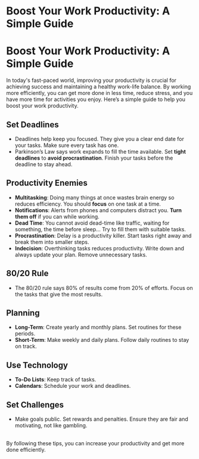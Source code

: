 # Boost Your Work Productivity: A Simple Guide


# Boost Your Work Productivity: A Simple Guide

In today's fast-paced world, improving your productivity is crucial for achieving success and maintaining a healthy work-life balance. By working more efficiently, you can get more done in less time, reduce stress, and you have more time for activities you enjoy. Here’s a simple guide to help you boost your work productivity.

<!--more-->
## Set Deadlines
- Deadlines help keep you focused. They give you a clear end date for your tasks. Make sure every task has one.
- Parkinson’s Law says work expands to fill the time available. Set **tight deadlines** to **avoid procrastination**. Finish your tasks before the deadline to stay ahead.

## Productivity Enemies
- **Multitasking**: Doing many things at once wastes brain energy so reduces efficiency. You should **focus** on one task at a time.
- **Notifications**: Alerts from phones and computers distract you. **Turn them off** if you can while working.
- **Dead Time**: You cannot avoid dead-time like traffic, waiting for something, the time before sleep... Try to fill them with suitable tasks.
- **Procrastination**: Delay is a productivity killer. Start tasks right away and break them into smaller steps.
- **Indecision**: Overthinking tasks reduces productivity. Write down and always update your plan. Remove unnecessary tasks. 

## 80/20 Rule
- The 80/20 rule says 80% of results come from 20% of efforts. Focus on the tasks that give the most results.

## Planning
- **Long-Term**: Create yearly and monthly plans. Set routines for these periods.
- **Short-Term**: Make weekly and daily plans. Follow daily routines to stay on track.

## Use Technology
- **To-Do Lists**: Keep track of tasks.
- **Calendars**: Schedule your work and deadlines.

## Set Challenges
- Make goals public. Set rewards and penalties. Ensure they are fair and motivating, not like gambling.

\
By following these tips, you can increase your productivity and get more done efficiently.
